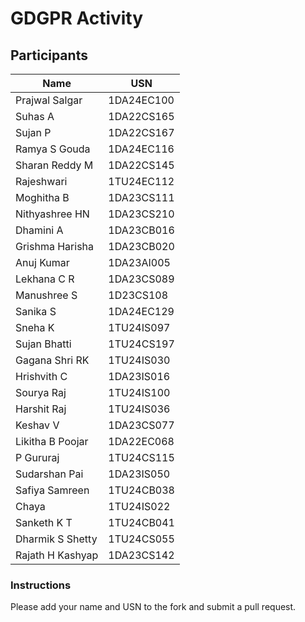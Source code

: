 # GDGPR Activity

## Participants

| Name              | USN           |
|-------------------|---------------|
| Prajwal Salgar    | 1DA24EC100    |
| Suhas A           | 1DA22CS165    |
| Sujan P           | 1DA22CS167    |
| Ramya S Gouda     | 1DA24EC116    |
| Sharan Reddy M    | 1DA22CS145    |
| Rajeshwari        | 1TU24EC112    |
| Moghitha B        | 1DA23CS111    |
| Nithyashree HN    | 1DA23CS210    |
| Dhamini A         | 1DA23CB016    |
| Grishma Harisha   | 1DA23CB020    |
| Anuj Kumar        | 1DA23AI005    |
| Lekhana C R       | 1DA23CS089    |
| Manushree S       | 1D23CS108     |
| Sanika S          | 1DA24EC129    |
| Sneha K           | 1TU24IS097    |
| Sujan Bhatti      | 1TU24CS197    |
| Gagana Shri RK    | 1TU24IS030    |
| Hrishvith C       | 1DA23IS016    |
| Sourya Raj        | 1TU24IS100    |
| Harshit Raj       | 1TU24IS036    |
| Keshav V          | 1DA23CS077    |
| Likitha B Poojar  | 1DA22EC068    |
| P Gururaj         | 1TU24CS115    |
| Sudarshan Pai     | 1DA23IS050    |
| Safiya Samreen    | 1TU24CB038    |
| Chaya             | 1TU24IS022    |
| Sanketh K T       | 1TU24CB041    |
| Dharmik S Shetty  | 1TU24CS055    |
| Rajath H Kashyap  | 1DA23CS142    | 
### Instructions
Please add your name and USN to the fork and submit a pull request.
